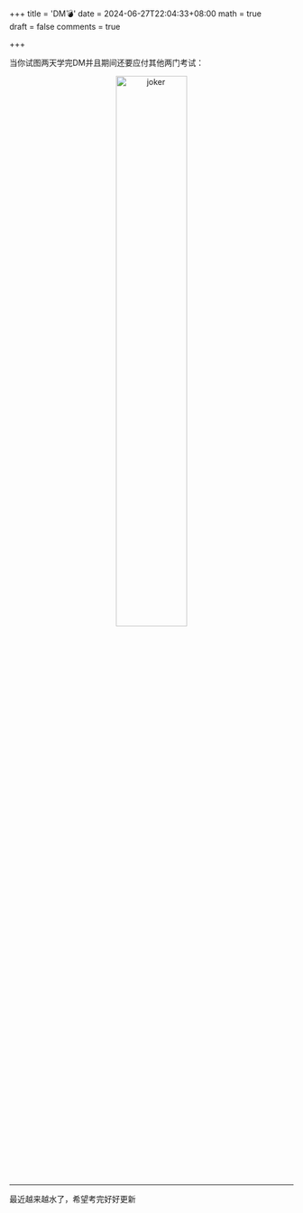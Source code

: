 +++
title = 'DM💣'
date = 2024-06-27T22:04:33+08:00
math = true                                
draft = false
comments = true

+++

当你试图两天学完DM并且期间还要应付其他两门考试：

 <div align="center">
 <img src="https://picx.zhimg.com/80/v2-d532917c1b7d2f4ce5865721c9f2468f_1440w.png" alt="joker" width="50%" height="auto">
 </div>

-----

最近越来越水了，希望考完好好更新
